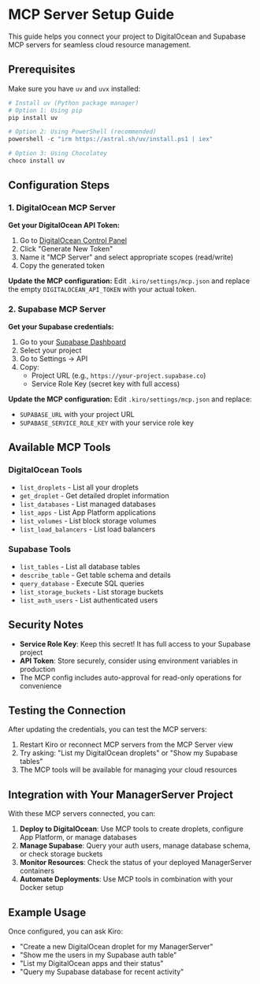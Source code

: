 # MCP Server Setup Guide

This guide helps you connect your project to DigitalOcean and Supabase MCP servers for seamless cloud resource management.

## Prerequisites

Make sure you have `uv` and `uvx` installed:

```powershell
# Install uv (Python package manager)
# Option 1: Using pip
pip install uv

# Option 2: Using PowerShell (recommended)
powershell -c "irm https://astral.sh/uv/install.ps1 | iex"

# Option 3: Using Chocolatey
choco install uv
```

## Configuration Steps

### 1. DigitalOcean MCP Server

**Get your DigitalOcean API Token:**
1. Go to [DigitalOcean Control Panel](https://cloud.digitalocean.com/account/api/tokens)
2. Click "Generate New Token"
3. Name it "MCP Server" and select appropriate scopes (read/write)
4. Copy the generated token

**Update the MCP configuration:**
Edit `.kiro/settings/mcp.json` and replace the empty `DIGITALOCEAN_API_TOKEN` with your actual token.

### 2. Supabase MCP Server

**Get your Supabase credentials:**
1. Go to your [Supabase Dashboard](https://supabase.com/dashboard)
2. Select your project
3. Go to Settings → API
4. Copy:
   - Project URL (e.g., `https://your-project.supabase.co`)
   - Service Role Key (secret key with full access)

**Update the MCP configuration:**
Edit `.kiro/settings/mcp.json` and replace:
- `SUPABASE_URL` with your project URL
- `SUPABASE_SERVICE_ROLE_KEY` with your service role key

## Available MCP Tools

### DigitalOcean Tools
- `list_droplets` - List all your droplets
- `get_droplet` - Get detailed droplet information
- `list_databases` - List managed databases
- `list_apps` - List App Platform applications
- `list_volumes` - List block storage volumes
- `list_load_balancers` - List load balancers

### Supabase Tools
- `list_tables` - List all database tables
- `describe_table` - Get table schema and details
- `query_database` - Execute SQL queries
- `list_storage_buckets` - List storage buckets
- `list_auth_users` - List authenticated users

## Security Notes

- **Service Role Key**: Keep this secret! It has full access to your Supabase project
- **API Token**: Store securely, consider using environment variables in production
- The MCP config includes auto-approval for read-only operations for convenience

## Testing the Connection

After updating the credentials, you can test the MCP servers:

1. Restart Kiro or reconnect MCP servers from the MCP Server view
2. Try asking: "List my DigitalOcean droplets" or "Show my Supabase tables"
3. The MCP tools will be available for managing your cloud resources

## Integration with Your ManagerServer Project

With these MCP servers connected, you can:

1. **Deploy to DigitalOcean**: Use MCP tools to create droplets, configure App Platform, or manage databases
2. **Manage Supabase**: Query your auth users, manage database schema, or check storage buckets
3. **Monitor Resources**: Check the status of your deployed ManagerServer containers
4. **Automate Deployments**: Use MCP tools in combination with your Docker setup

## Example Usage

Once configured, you can ask Kiro:
- "Create a new DigitalOcean droplet for my ManagerServer"
- "Show me the users in my Supabase auth table"
- "List my DigitalOcean apps and their status"
- "Query my Supabase database for recent activity"